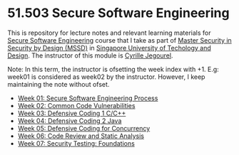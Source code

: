 # 51.503 Secure Software Engineering

This is repository for lecture notes and relevant learning materials for [Secure Software Engineering](https://istd.sutd.edu.sg/courses/mssd/secure-software-engineering/) course that I take as part of [Master Security in Security by Design (MSSD)](https://istd.sutd.edu.sg/education/mssd/) in [Singapore University of Techology and Design](https://www.sutd.edu.sg/). The instructor of this module is [Cyrille Jegourel](https://www.linkedin.com/in/cyrille-jegourel-778a922b/).

Note: In this term, the instructor is ofsetting the week index with +1. E.g: week01 is considered as week02 by the instructor. However, I keep maintaining the note without ofset.

* [Week 01: Secure Software Engineering Process](week01.md)
* [Week 02: Common Code Vulnerabilities](week02.md)
* [Week 03: Defensive Coding 1 C/C++](week03.md)
* [Week 04: Defensive Coding 2 Java](week04.md)
* [Week 05: Defensive Coding for Concurrency](week05.md)
* [Week 06: Code Review and Static Analysis](week06.md)
* [Week 07: Security Testing: Foundations](week07.md)
